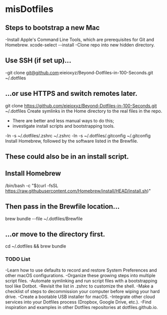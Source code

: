 # misDotfiles

## Steps to bootstrap a new Mac

-Install Apple's Command Line Tools, which are prerequisites for Git and Homebrew.
xcode-select --install
-Clone repo into new hidden directory.

## Use SSH (if set up)...

-git clone git@github.com:eieioxyz/Beyond-Dotfiles-in-100-Seconds.git ~/.dotfiles

## ...or use HTTPS and switch remotes later.

git clone https://github.com/eieioxyz/Beyond-Dotfiles-in-100-Seconds.git ~/.dotfiles
Create symlinks in the Home directory to the real files in the repo.

- There are better and less manual ways to do this;
- investigate install scripts and bootstrapping tools.

-ln -s ~/.dotfiles/.zshrc ~/.zshrc
-ln -s ~/.dotfiles/.gitconfig ~/.gitconfig
Install Homebrew, followed by the software listed in the Brewfile.

## These could also be in an install script.

## Install Homebrew

/bin/bash -c "$(curl -fsSL https://raw.githubusercontent.com/Homebrew/install/HEAD/install.sh)"

## Then pass in the Brewfile location...

brew bundle --file ~/.dotfiles/Brewfile

## ...or move to the directory first.

cd ~/.dotfiles && brew bundle

### TODO List

-Learn how to use defaults to record and restore System Preferences and other macOS configurations.
-Organize these growing steps into multiple script files.
-Automate symlinking and run script files with a bootstrapping tool like Dotbot.
-Revisit the list in .zshrc to customize the shell.
-Make a checklist of steps to decommission your computer before wiping your hard drive.
-Create a bootable USB installer for macOS.
-Integrate other cloud services into your Dotfiles process (Dropbox, Google Drive, etc.).
-Find inspiration and examples in other Dotfiles repositories at dotfiles.github.io.
